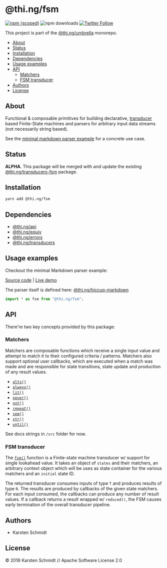 # @thi.ng/fsm

[![npm (scoped)](https://img.shields.io/npm/v/@thi.ng/fsm.svg)](https://www.npmjs.com/package/@thi.ng/fsm)
![npm downloads](https://img.shields.io/npm/dm/@thi.ng/fsm.svg)
[![Twitter Follow](https://img.shields.io/twitter/follow/thing_umbrella.svg?style=flat-square&label=twitter)](https://twitter.com/thing_umbrella)

This project is part of the
[@thi.ng/umbrella](https://github.com/thi-ng/umbrella/) monorepo.

<!-- TOC depthFrom:2 depthTo:3 -->

- [About](#about)
- [Status](#status)
- [Installation](#installation)
- [Dependencies](#dependencies)
- [Usage examples](#usage-examples)
- [API](#api)
    - [Matchers](#matchers)
    - [FSM transducer](#fsm-transducer)
- [Authors](#authors)
- [License](#license)

<!-- /TOC -->

## About

Functional & composable primitives for building declarative,
[transducer](https://github.com/thi-ng/umbrella/tree/master/packages/transducers)
based Finite-State machines and parsers for arbitrary input data streams
(not necessarily string based).

See the [minimal markdown parser
example](https://github.com/thi-ng/umbrella/tree/master/examples/markdown)
for a concrete use case.

## Status

**ALPHA**. This package will be merged with and update the existing
[@thi.ng/transducers-fsm](https://github.com/thi-ng/umbrella/tree/master/packages/transducers-fsm)
package.

## Installation

```bash
yarn add @thi.ng/fsm
```

## Dependencies

- [@thi.ng/api](https://github.com/thi-ng/umbrella/tree/master/packages/api)
- [@thi.ng/equiv](https://github.com/thi-ng/umbrella/tree/master/packages/equiv)
- [@thi.ng/errors](https://github.com/thi-ng/umbrella/tree/master/packages/errors)
- [@thi.ng/transducers](https://github.com/thi-ng/umbrella/tree/master/packages/transducers)

## Usage examples

Checkout the minimal Markdown parser example:

[Source code](https://github.com/thi-ng/umbrella/tree/master/examples/markdown) |
[Live demo](https://demo.thi.ng/umbrella/markdown/)

The parser itself is defined here:
[@thi.ng/hiccup-markdown](https://github.com/thi-ng/umbrella/tree/master/packages/hiccup-markdown/src/parse.ts)

```ts
import * as fsm from "@thi.ng/fsm";
```

## API

There're two key concepts provided by this package:

### Matchers

Matchers are composable functions which receive a single input value and
attempt to match it to their configured criteria / patterns. Matchers
also support optional user callbacks, which are executed when a match
was made and are responsible for state transitions, state update and
production of any result values.

- [`alts()`](https://github.com/thi-ng/umbrella/tree/master/packages/fsm/src/alts.ts)
- [`always()`](https://github.com/thi-ng/umbrella/tree/master/packages/fsm/src/always.ts)
- [`lit()`](https://github.com/thi-ng/umbrella/tree/master/packages/fsm/src/lit.ts)
- [`never()`](https://github.com/thi-ng/umbrella/tree/master/packages/fsm/src/never.ts)
- [`not()`](https://github.com/thi-ng/umbrella/tree/master/packages/fsm/src/not.ts)
- [`repeat()`](https://github.com/thi-ng/umbrella/tree/master/packages/fsm/src/repeat.ts)
- [`seq()`](https://github.com/thi-ng/umbrella/tree/master/packages/fsm/src/seq.ts)
- [`str()`](https://github.com/thi-ng/umbrella/tree/master/packages/fsm/src/str.ts)
- [`until()`](https://github.com/thi-ng/umbrella/tree/master/packages/fsm/src/until.ts)

See docs strings in `/src` folder for now.

### FSM transducer

The
[`fsm()`](https://github.com/thi-ng/umbrella/tree/master/packages/fsm/src/fsm.ts)
function is a Finite-state machine transducer w/ support for single
lookahead value. It takes an object of `states` and their matchers, an
arbitrary context object which will be uses as state container for the
various matchers and an `initial` state ID.

The returned transducer consumes inputs of type `T` and produces results
of type `R`. The results are produced by callbacks of the given state
matchers. For each input consumed, the callbacks can produce any number
of result values. If a callback returns a result wrapped w/ `reduced()`,
the FSM causes early termination of the overall transducer pipeline.

## Authors

- Karsten Schmidt

## License

&copy; 2018 Karsten Schmidt // Apache Software License 2.0
